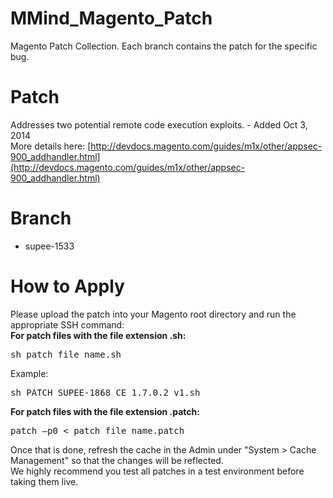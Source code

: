 MMind_Magento_Patch
==================

Magento Patch Collection.
Each branch contains the patch for the specific bug.

# Patch

Addresses two potential remote code execution exploits. - Added Oct 3, 2014<br />
More details here: [http://devdocs.magento.com/guides/m1x/other/appsec-900_addhandler.html](http://devdocs.magento.com/guides/m1x/other/appsec-900_addhandler.html)

# Branch

- supee-1533

# How to Apply

Please upload the patch into your Magento root directory and run the appropriate SSH command:<br />
**For patch files with the file extension .sh:** 

<pre>
sh patch_file_name.sh
</pre>

Example: 
<pre>
sh PATCH_SUPEE-1868_CE_1.7.0.2_v1.sh
</pre>

**For patch files with the file extension .patch:**

<pre>
patch –p0 < patch_file_name.patch
</pre>

Once that is done, refresh the cache in the Admin under "System > Cache Management" so that the changes will be reflected.<br />
We highly recommend you test all patches in a test environment before taking them live.

